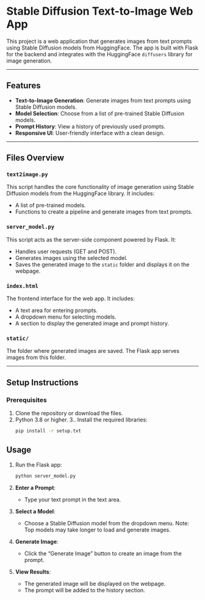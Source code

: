 # Stable Diffusion Text-to-Image Web App

This project is a web application that generates images from text prompts using Stable Diffusion models from HuggingFace. The app is built with Flask for the backend and integrates with the HuggingFace `diffusers` library for image generation.

---

## **Features**

- **Text-to-Image Generation**: Generate images from text prompts using Stable Diffusion models.
- **Model Selection**: Choose from a list of pre-trained Stable Diffusion models.
- **Prompt History**: View a history of previously used prompts.
- **Responsive UI**: User-friendly interface with a clean design.

---

## **Files Overview**

### **`text2image.py`**
This script handles the core functionality of image generation using Stable Diffusion models from the HuggingFace library. It includes:
- A list of pre-trained models.
- Functions to create a pipeline and generate images from text prompts.

### **`server_model.py`**
This script acts as the server-side component powered by Flask. It:
- Handles user requests (GET and POST).
- Generates images using the selected model.
- Saves the generated image to the `static` folder and displays it on the webpage.

### **`index.html`**
The frontend interface for the web app. It includes:
- A text area for entering prompts.
- A dropdown menu for selecting models.
- A section to display the generated image and prompt history.

### **`static/`**
The folder where generated images are saved. The Flask app serves images from this folder.

---

## **Setup Instructions**

### **Prerequisites**
1. Clone the repository or download the files.
2. Python 3.8 or higher.
3.. Install the required libraries:
   ```bash
   pip install -r setup.txt

## **Usage**
1. Run the Flask app:
    ```bash
   python server_model.py
    
2. **Enter a Prompt**:
   - Type your text prompt in the text area.

3. **Select a Model**:
   - Choose a Stable Diffusion model from the dropdown menu. Note: Top models may take longer to load and generate images.

4. **Generate Image**:
   - Click the “Generate Image” button to create an image from the prompt.

5. **View Results**:
   - The generated image will be displayed on the webpage.
   - The prompt will be added to the history section.
